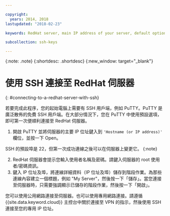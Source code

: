 ```yaml
---

copyright:
  years: 2014, 2018
lastupdated: "2018-02-23"

keywords: RedHat server, main IP address of your server, default options

subcollection: ssh-keys

---
```


{:note: .note}
{:shortdesc: .shortdesc}
{:new_window: target="_blank"}

# 使用 SSH 連接至 RedHat 伺服器
{: #connecting-to-a-redhat-server-with-ssh}

若要完成此程序，您的起始電腦上需要有 SSH 用戶端，例如 PuTTY。PuTTY 是廣泛散佈的免費 SSH 用戶端。在大部分情況下，您在 PuTTY 中使用預設選項，即可第一次便順利連接至 RedHat 伺服器。

1. 開啟 PuTTY 並將伺服器的主要 IP 位址鍵入到 `'Hostname (or IP address)'` 欄位，並按一下 Open。

  SSH 的預設埠是 22，但第一次成功連線之後可以在伺服器上變更它。
  {:note} 
  
2. RedHat 伺服器會提示您輸入使用者名稱及密碼。請鍵入伺服器的 root 使用者/密碼資訊。
3. 鍵入 IP 位址及埠，將連線詳細資料（IP 位址及埠）儲存到階段作業。為那些連線內容建立一個標題，例如 "My Server"，然後按一下「儲存」。當您連接至伺服器時，只需要強調顯示已儲存的階段作業，然後按一下「開啟」。

您可以使用公用網路連接至伺服器。也可以使用專用網路連接。請遵循 {{site.data.keyword.cloud}} 主控台中關於連接至 VPN 的指示，然後使用 SSH 連接至您的專用 IP 位址。
